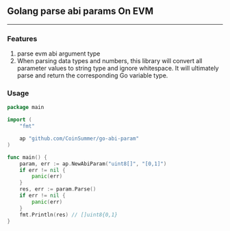 ## Golang parse abi params On EVM

---

### Features
1. parse evm abi argument type
2. When parsing data types and numbers, this library will convert all parameter values to string type and ignore whitespace. It will ultimately parse and return the corresponding Go variable type.

### Usage
```go
package main

import (
	"fmt"

	ap "github.com/CoinSummer/go-abi-param"
)

func main() {
    param, err := ap.NewAbiParam("uint8[]", "[0,1]")
    if err != nil {
        panic(err)
    }
    res, err := param.Parse()
    if err != nil {
        panic(err)
    }
    fmt.Println(res) // []uint8{0,1}
}
```